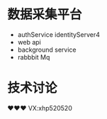 # 数据采集平台

- authService identityServer4
- web api
- background service
- rabbbit Mq

# 技术讨论

❤️❤️❤️ VX:xhp520520 
